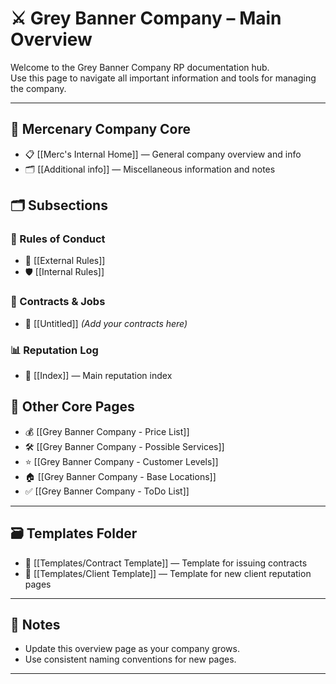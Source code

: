 # ⚔️ Grey Banner Company – Main Overview

Welcome to the Grey Banner Company RP documentation hub.  
Use this page to navigate all important information and tools for managing the company.

---

## 🏢 Mercenary Company Core

- 📋 [[Merc's Internal Home]] — General company overview and info  
- 🗂️ [[Additional info]] — Miscellaneous information and notes

## 🗂️ Subsections

### 📜 Rules of Conduct  
- 📃 [[External Rules]]  
- 🛡️ [[Internal Rules]]

### 📑 Contracts & Jobs  
- 📝 [[Untitled]] *(Add your contracts here)*

### 📊 Reputation Log  
- 📇 [[Index]] — Main reputation index  


## 📖 Other Core Pages

- 💰 [[Grey Banner Company - Price List]]  
- 🛠️ [[Grey Banner Company - Possible Services]]  
- ⭐ [[Grey Banner Company - Customer Levels]]  
- 🏠 [[Grey Banner Company - Base Locations]]  
- ✅ [[Grey Banner Company - ToDo List]]

---

## 🗃️ Templates Folder

- 📝 [[Templates/Contract Template]] — Template for issuing contracts  
- 👤 [[Templates/Client Template]] — Template for new client reputation pages

---

## 📝 Notes

- Update this overview page as your company grows.  
- Use consistent naming conventions for new pages.

---
